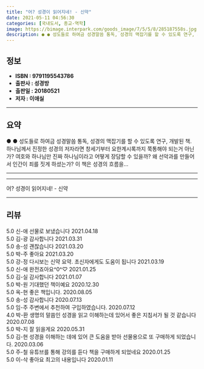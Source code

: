 ```yaml
---
title: "어? 성경이 읽어지네! - 신약"
date: 2021-05-11 04:56:30
categories: [국내도서, 종교-역학]
image: https://bimage.interpark.com/goods_image/7/5/5/8/285187558s.jpg
description: ● ● 성도들로 하여금 성경말씀 통독, 성경의 맥잡기를 할 수 있도록 연구, 개발된 책. 하나님께서 진정한 성경의 저자라면 창세기부터 요한계시록까지 쭉통해야 되는거 아닌가? 여호와 하나님만 진짜 하나님이라고 어떻게 장담할 수 있을까? 왜 선악과를 만들어서 인간이 죄를 짓게 하셨는가?
---
```


## **정보**

- **ISBN : 9791195543786**
- **출판사 : 성경방**
- **출판일 : 20180521**
- **저자 : 이애실**

------



## **요약**

●  ●  성도들로 하여금 성경말씀 통독, 성경의 맥잡기를 할 수 있도록 연구, 개발된 책. 하나님께서 진정한 성경의 저자라면 창세기부터 요한계시록까지 쭉통해야 되는거 아닌가? 여호와 하나님만 진짜 하나님이라고 어떻게 장담할 수 있을까? 왜 선악과를 만들어서 인간이 죄를 짓게 하셨는가? 이 책은 성경의 흐름을... 

------



------


어? 성경이 읽어지네! - 신약 

------


## **리뷰** 

5.0 신-애 선물로 보냈습니다 2021.04.18 <br/>5.0 김-광 감사합니다  2021.03.31 <br/>5.0 송-성 괜찮습니다 2021.03.20 <br/>5.0 박-주 좋아요 2021.03.20 <br/>5.0 강-정 다시보는 신약 요약. 초신자에게도 도움이 됩니다 2021.03.19 <br/>5.0 신-애 완전죠아요^0^♡ 2021.01.25 <br/>5.0 김-실 감사합니다  2021.01.07 <br/>5.0 박-원 기대했던 책이예요 2020.12.30 <br/>5.0 옥-현 좋은 책입니다. 2020.08.05 <br/>5.0 송-성 감사합니다 2020.07.13 <br/>5.0 임-주 주변에서 추천하여 구입하였습니다. 2020.07.12 <br/>4.0 박-환 생명의 말씀인 성경을 읽고 이해하는데 있어서
좋은 지침서가 될 것 같습니다 2020.07.08 <br/>5.0 박-지 잘 읽을게요  2020.05.31 <br/>5.0 김-현 성경을 이해하는 데에 있어 큰 도움을 받아 선물용으로 또 구매하게 되었습니다. 2020.03.06 <br/>5.0 주-철 유튜브를 통해 강의를 듣다 책을 구매하게 되었네요 2020.01.25 <br/>5.0 이-삭 좋아요
최고의 내용입니다 2020.01.11 <br/>
